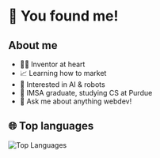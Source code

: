 # 🥳 You found me!

## About me
- 🧑‍💻 Inventor at heart
- 📈 Learning how to market
- 🤖 Interested in AI & robots
- 🏫 IMSA graduate, studying CS at Purdue
- 💬 Ask me about anything webdev!

## 🌐 Top languages

<picture>
  <source media="(prefers-color-scheme: dark)" srcset="https://github-readme-stats.vercel.app/api/top-langs/?username=funblaster22&layout=compact&theme=radical">
  <img alt="Top Languages" src="https://github-readme-stats.vercel.app/api/top-langs/?username=EthanDawes&layout=compact">
</picture>

<!--
**funblaster22/funblaster22** is a ✨ _special_ ✨ repository because its `README.md` (this file) appears on your GitHub profile.

Here are some ideas to get you started:

- 🔭 I’m currently working on ...
- 🌱 I’m currently learning ...
- 👯 I’m looking to collaborate on ...
- 🤔 I’m looking for help with ...
- 💬 Ask me about ...
- 📫 How to reach me: ...
- 😄 Pronouns: ...
- ⚡ Fun fact: ...
-->
